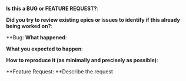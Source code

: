 <!-- This form is for bug reports and feature requests ONLY! 

If you're looking for help check [Stack Overflow](https://stackoverflow.com/questions/tagged/istio).
-->

**Is this a BUG or FEATURE REQUEST?**:

**Did you try to review existing epics or issues to identify if this already being worked on?**:

**Bug:
**What happened**:

**What you expected to happen**:

**How to reproduce it (as minimally and precisely as possible)**:

**Feature Request:
**Describe the request
